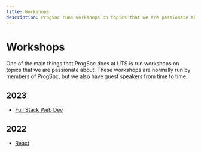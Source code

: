 ```yaml
---
title: Workshops
description: ProgSoc runs workshops on topics that we are passionate about. These workshops are normally run by members of ProgSoc, but we also have guest speakers from time to time.
---
```


# Workshops

One of the main things that ProgSoc does at UTS is run workshops on topics that we are passionate about. These workshops are normally run by members of ProgSoc, but we also have guest speakers from time to time.

## 2023

- [Full Stack Web Dev](./2023/full-stack-web-development.md)

## 2022

- [React](./2022/react.md)